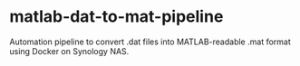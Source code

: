 # matlab-dat-to-mat-pipeline
Automation pipeline to convert .dat files into MATLAB-readable .mat format using Docker on Synology NAS.
